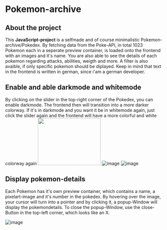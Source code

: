 # Pokemon-archive
## About the project
This **JavaScript-project** is a selfmade and of course minimalistic Pokemon-archive/Pokedex. By fetching data from the Poke-API, in total 1023 Pokemon each in a seperate preview container, is loaded onto the frontend with an images and it's name. 
You are also able to see the details of each pokemon regarding attacks, abilities, weigth and more. A filter is also avaible, if only specific pokemon should be diplayed. Keep in mind that text in the frontend is written in german, since i'am a german developer.

## Enable and able darkmode and whitemode
By clicking on the slider in the top-right corner of the Pokedex, you can enable darkmode. The frontend then will transition into a more darker colorway. If it's in darkmode and you want it be in whitemode again, just click the slider again and the frontend will have a more colorful and white colorway again
<img src="https://github.com/LouisLohmer/Pokemon-archive/assets/126259607/c936cb12-d282-4f77-9297-888590aa7fbc" width="200" height="150" />
![image](https://github.com/LouisLohmer/Pokemon-archive/assets/126259607/c936cb12-d282-4f77-9297-888590aa7fbc)
![image](https://github.com/LouisLohmer/Pokemon-archive/assets/126259607/690802f9-935e-4e6b-9454-0b422380156a)

## Display pokemon-details
Each Pokemon has it's own preview container, which contains a name, a pixelart-image and it's number in the pokedex. By hovering over the image, your cursor will turn into a pointer and by clicking it, a popup-Window will display the pokemondetails.
To close the popup-Window, use the close-Button in the top-left corner, which looks like an X.

![image](https://github.com/LouisLohmer/Pokemon-archive/assets/126259607/627b6670-ae07-4967-884e-8f6ea73f4e90)



